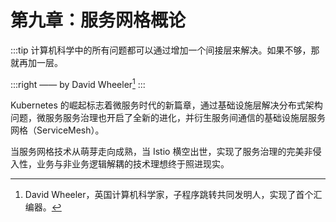 # 第九章：服务网格概论

:::tip <a/>
计算机科学中的所有问题都可以通过增加一个间接层来解决。如果不够，那就再加一层。

:::right
—— by David Wheeler[^1]
:::


Kubernetes 的崛起标志着微服务时代的新篇章，通过基础设施层解决分布式架构问题，微服务服务治理也开启了全新的进化，并衍生服务间通信的基础设施层服务网格（ServiceMesh）。

当服务网格技术从萌芽走向成熟，当 Istio 横空出世，实现了服务治理的完美非侵入性，业务与非业务逻辑解耦的技术理想终于照进现实。

[^1]: David Wheeler，英国计算机科学家，子程序跳转共同发明人，实现了首个汇编器。